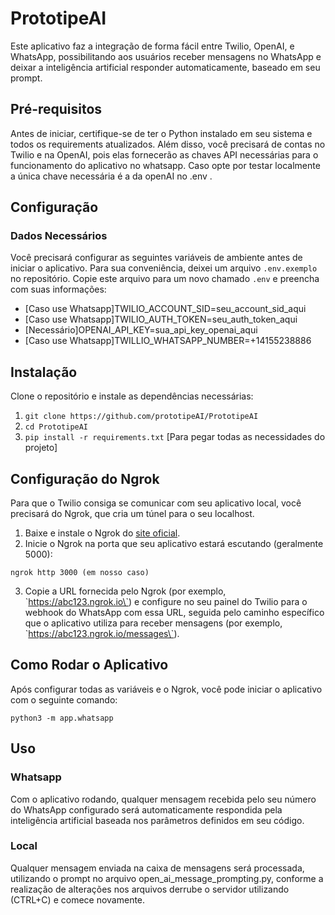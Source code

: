 # PrototipeAI

Este aplicativo faz a integração de forma fácil entre Twilio, OpenAI, e WhatsApp, possibilitando aos usuários receber mensagens no WhatsApp e deixar a inteligência artificial responder automaticamente, baseado em seu prompt.

## Pré-requisitos

Antes de iniciar, certifique-se de ter o Python instalado em seu sistema e todos os requirements atualizados. Além disso, você precisará de contas no Twilio e na OpenAI, pois elas fornecerão as chaves API necessárias para o funcionamento do aplicativo no whatsapp. Caso opte por testar localmente a única chave necessária é a da openAI no .env .

## Configuração

### Dados Necessários

Você precisará configurar as seguintes variáveis de ambiente antes de iniciar o aplicativo. Para sua conveniência, deixei um arquivo `.env.exemplo` no repositório. Copie este arquivo para um novo chamado `.env` e preencha com suas informações:


* [Caso use Whatsapp]TWILIO_ACCOUNT_SID=seu_account_sid_aqui
* [Caso use Whatsapp]TWILIO_AUTH_TOKEN=seu_auth_token_aqui
* [Necessário]OPENAI_API_KEY=sua_api_key_openai_aqui
* [Caso use Whatsapp]TWILLIO_WHATSAPP_NUMBER=+14155238886

## Instalação

Clone o repositório e instale as dependências necessárias:


1. `git clone https://github.com/prototipeAI/PrototipeAI `
2.  `cd PrototipeAI `
3.  `pip install -r requirements.txt` [Para pegar todas as necessidades do projeto]


## Configuração do Ngrok

Para que o Twilio consiga se comunicar com seu aplicativo local, você precisará do Ngrok, que cria um túnel para o seu localhost.

1. Baixe e instale o Ngrok do [site oficial](https://ngrok.com/).
2. Inicie o Ngrok na porta que seu aplicativo estará escutando (geralmente 5000):


`ngrok http 3000 (em nosso caso)`

3. Copie a URL fornecida pelo Ngrok (por exemplo, \`https://abc123.ngrok.io\`) e configure no seu painel do Twilio para o webhook do WhatsApp com essa URL, seguida pelo caminho específico que o aplicativo utiliza para receber mensagens (por exemplo, \`https://abc123.ngrok.io/messages\`).

## Como Rodar o Aplicativo

Após configurar todas as variáveis e o Ngrok, você pode iniciar o aplicativo com o seguinte comando:

`python3 -m app.whatsapp`

## Uso

### Whatsapp
Com o aplicativo rodando, qualquer mensagem recebida pelo seu número do WhatsApp configurado será automaticamente respondida pela inteligência artificial baseada nos parâmetros definidos em seu código.

### Local
Qualquer mensagem enviada na caixa de mensagens será processada, utilizando o prompt no arquivo open_ai_message_prompting.py, conforme a realização de alterações nos arquivos derrube o servidor utilizando (CTRL+C) e comece novamente.
